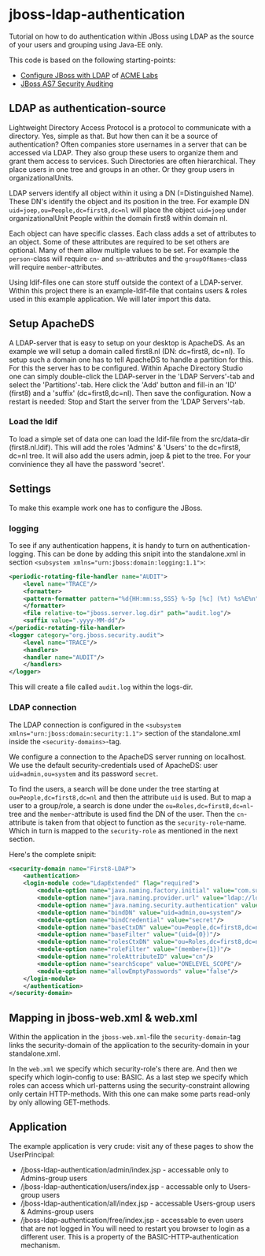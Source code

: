# jboss-ldap-authentication
Tutorial on how to do authentication within JBoss using LDAP as the source of your users and grouping using Java-EE only.

This code is based on the following starting-points:
* [Configure JBoss with LDAP](http://www.mastertheboss.com/jboss-server/jboss-security/configure-jboss-with-ldap) of [ACME Labs](http://acme.com/software/)
* [JBoss AS7 Security Auditing](https://developer.jboss.org/wiki/JBossAS7SecurityAuditing)

## LDAP as authentication-source
Lightweight Directory Access Protocol is a protocol to communicate with a directory. Yes, simple as that. But how then can it be a source of authentication? Often companies store usernames in a server that can be accessed via LDAP. They also group these users to organize them and grant them access to services. Such Directories are often hierarchical. They place users in one tree and groups in an other. Or they group users in organizationalUnits.

LDAP servers identify all object within it using a DN (=Distinguished Name). These DN's identify the object and its position in the tree. For example DN `uid=joep,ou=People,dc=first8,dc=nl` will place the object `uid=joep` under organizationalUnit People within the domain first8 within domain nl.

Each object can have specific classes. Each class adds a set of attributes to an object. Some of these attributes are required to be set others are optional. Many of them allow multiple values to be set. For example the `person`-class will require `cn`- and `sn`-attributes and the `groupOfNames`-class will require `member`-attributes.

Using ldif-files one can store stuff outside the context of a LDAP-server. Within this project there is an example-ldif-file that contains users & roles used in this example application. We will later import this data.

## Setup ApacheDS
A LDAP-server that is easy to setup on your desktop is ApacheDS. As an example we will setup a domain called first8.nl (DN: dc=first8, dc=nl). To setup such a domain one has to tell ApacheDS to handle a partition for this. For this the server has to be configured. Within Apache Directory Studio one can simply double-click the LDAP-server in the 'LDAP Servers'-tab and select the 'Partitions'-tab. Here click the 'Add' button and fill-in an 'ID' (first8) and a 'suffix' (dc=first8,dc=nl). Then save the configuration. Now a restart is needed: Stop and Start the server from the 'LDAP Servers'-tab.

### Load the ldif
To load a simple set of data one can load the ldif-file from the src/data-dir (first8.nl.ldif). This will add the roles 'Admins' & 'Users' to the dc=first8, dc=nl tree. It will also add the users admin, joep & piet to the tree. For your convinience they all have the password 'secret'.

## Settings
To make this example work one has to configure the JBoss.

### logging
To see if any authentication happens, it is handy to turn on authentication-logging. This can be done by adding this snipit into the standalone.xml in section `<subsystem xmlns="urn:jboss:domain:logging:1.1">`:
```xml
<periodic-rotating-file-handler name="AUDIT">
    <level name="TRACE"/>
    <formatter>
	<pattern-formatter pattern="%d{HH:mm:ss,SSS} %-5p [%c] (%t) %s%E%n"/>
    </formatter>
    <file relative-to="jboss.server.log.dir" path="audit.log"/>
    <suffix value=".yyyy-MM-dd"/>
</periodic-rotating-file-handler>
<logger category="org.jboss.security.audit">
    <level name="TRACE"/>
    <handlers>
	<handler name="AUDIT"/>
    </handlers>
</logger>
```
This will create a file called `audit.log` within the logs-dir.

### LDAP connection
The LDAP connection is configured in the `<subsystem xmlns="urn:jboss:domain:security:1.1">` section of the standalone.xml inside the `<security-domains>`-tag.

We configure a connection to the ApacheDS server running on localhost. We use the default security-credentials used of ApacheDS: user `uid=admin,ou=system` and its password `secret`.

To find the users, a search will be done under the tree starting at `ou=People,dc=first8,dc=nl` and then the attribute `uid` is used. But to map a user to a group/role, a search is done under the `ou=Roles,dc=first8,dc=nl`-tree and the `member`-attribute is used find the DN of the user. Then the `cn`-attribute is taken from that object to function as the `security-role`-name. Which in turn is mapped to the `security-role` as mentioned in the next section.

Here's the complete snipit:
```xml
<security-domain name="First8-LDAP">
    <authentication>
	<login-module code="LdapExtended" flag="required">
	    <module-option name="java.naming.factory.initial" value="com.sun.jndi.ldap.LdapCtxFactory"/>
	    <module-option name="java.naming.provider.url" value="ldap://localhost:10389"/>
	    <module-option name="java.naming.security.authentication" value="simple"/>
	    <module-option name="bindDN" value="uid=admin,ou=system"/>
	    <module-option name="bindCredential" value="secret"/>
	    <module-option name="baseCtxDN" value="ou=People,dc=first8,dc=nl"/>
	    <module-option name="baseFilter" value="(uid={0})"/>
	    <module-option name="rolesCtxDN" value="ou=Roles,dc=first8,dc=nl"/>
	    <module-option name="roleFilter" value="(member={1})"/>
	    <module-option name="roleAttributeID" value="cn"/>
	    <module-option name="searchScope" value="ONELEVEL_SCOPE"/>
	    <module-option name="allowEmptyPasswords" value="false"/>
	</login-module>
    </authentication>
</security-domain>
```

## Mapping in jboss-web.xml & web.xml
Within the application in the `jboss-web.xml`-file the `security-domain`-tag links the security-domain of the application to the security-domain in your standalone.xml.

In the `web.xml` we specify which security-role's there are. And then we specify which login-config to use: BASIC. As a last step we specify which roles can access which url-patterns using the security-constraint allowing only certain HTTP-methods. With this one can make some parts read-only by only allowing GET-methods.

## Application
The example application is very crude: visit any of these pages to show the UserPrincipal:
* /jboss-ldap-authentication/admin/index.jsp - accessable only to Admins-group users
* /jboss-ldap-authentication/users/index.jsp - accessable only to Users-group users
* /jboss-ldap-authentication/all/index.jsp - accessable Users-group users & Admins-group users
* /jboss-ldap-authentication/free/index.jsp - accessable to even users that are not logged in
You will need to restart you browser to login as a different user. This is a property of the BASIC-HTTP-authentication mechanism.
